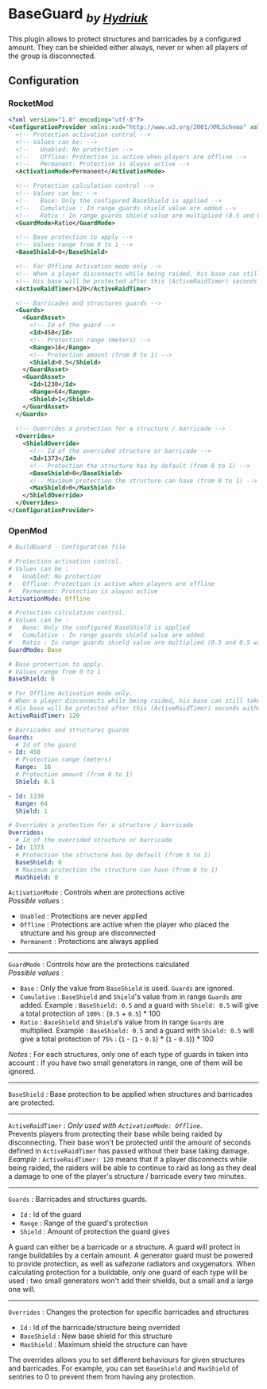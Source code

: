 # **BaseGuard** <sub>*by [Hydriuk](https://github.com/Hydriuk)*</sub>

This plugin allows to protect structures and barricades by a configured amount. They can be shielded either always, never or when all players of the group is disconnected.

## Configuration
### RocketMod
```xml
<?xml version="1.0" encoding="utf-8"?>
<ConfigurationProvider xmlns:xsd="http://www.w3.org/2001/XMLSchema" xmlns:xsi="http://www.w3.org/2001/XMLSchema-instance">
  <!-- Protection activation control -->
  <!-- Values can be: -->
  <!--   Unabled: No protection -->
  <!--   Offline: Protection is active when players are offline -->
  <!--   Permanent: Protection is alwyas active -->
  <ActivationMode>Permanent</ActivationMode>

  <!-- Protection calculation control -->
  <!-- Values can be: -->
  <!--   Base: Only the configured BaseShield is applied -->
  <!--   Cumulative : In range guards shield value are added -->
  <!--   Ratio : In range guards shield value are multiplied (0.5 and 0.5 will give a 0.75 total shield value) -->
  <GuardMode>Ratio</GuardMode>

  <!-- Base protection to apply -->
  <!-- Values range from 0 to 1 -->
  <BaseShield>0</BaseShield>

  <!-- For Offline Activation mode only -->
  <!-- When a player disconnects while being raided, his base can still take damage -->
  <!-- His base will be protected after this (ActiveRaidTimer) seconds without taking damage -->
  <ActiveRaidTimer>120</ActiveRaidTimer>

  <!-- Barricades and structures guards -->
  <Guards>
    <GuardAsset>
      <!-- Id of the guard -->
      <Id>458</Id>
      <!-- Protection range (meters) -->
      <Range>16</Range>
      <!-- Protection amount (from 0 to 1) -->
      <Shield>0.5</Shield>
    </GuardAsset>
    <GuardAsset>
      <Id>1230</Id>
      <Range>64</Range>
      <Shield>1</Shield>
    </GuardAsset>
  </Guards>
  
  <!-- Overrides a protection for a structure / barricade -->
  <Overrides>
    <ShieldOverride>
      <!-- Id of the overrided structure or barricade -->
      <Id>1373</Id>
      <!-- Protection the structure has by default (from 0 to 1) -->
      <BaseShield>0</BaseShield>
      <!-- Maximum protection the structure can have (from 0 to 1) -->
      <MaxShield>0</MaxShield>
    </ShieldOverride>
  </Overrides>
</ConfigurationProvider>
```

### OpenMod
```yaml
# BuildGuard - Configuration file

# Protection activation control.
# Values can be :
#   Unabled: No protection
#   Offline: Protection is active when players are offline
#   Permanent: Protection is alwyas active
ActivationMode: Offline

# Protection calculation control.
# Values can be :
#   Base: Only the configured BaseShield is applied
#   Cumulative : In range guards shield value are added
#   Ratio : In range guards shield value are multiplied (0.5 and 0.5 will give 0.75 total shield value)
GuardMode: Base

# Base protection to apply.
# Values range from 0 to 1
BaseShield: 0

# For Offline Activation mode only.
# When a player disconnects while being raided, his base can still take damage
# His base will be protected after this (ActiveRaidTimer) seconds without taking damage
ActiveRaidTimer: 120

# Barricades and structures guards
Guards:
  # Id of the guard
- Id: 458
  # Protection range (meters)
  Range:  16
  # Protection amount (from 0 to 1)
  Shield: 0.5

- Id: 1230
  Range: 64
  Shield: 1

# Overrides a protection for a structure / barricade
Overrides:
  # Id of the overrided structure or barricade
- Id: 1373
  # Protection the structure has by default (from 0 to 1)
  BaseShield: 0
  # Maximum protection the structure can have (from 0 to 1)
  MaxShield: 0
```

`ActivationMode` : Controls when are protections active  
*Possible values* :
- `Unabled` : Protections are never applied
- `Offline` : Protections are active when the player who placed the structure and his group are disconnected
- `Permanent` : Protections are always applied

---

`GuardMode` : Controls how are the protections calculated  
*Possible values* : 
- `Base` : Only the value from `BaseShield` is used. `Guards` are ignored.
- `Cumulative` : `BaseShield` and `Shield`'s value from in range `Guards` are added. Example : `BaseShield: 0.5` and a guard with `Shield: 0.5` will give a total protection of `100%` : (`0.5` + `0.5`) * 100
- `Ratio` : `BaseShield` and `Shield`'s value from in range `Guards` are multiplied. Example : `BaseShield: 0.5` and a guard with `Shield: 0.5` will give a total protection of `75%` : (`1` - (`1` - `0.5`) * (`1` - `0.5`)) * 100

*Notes* : For each structures, only one of each type of guards in taken into account : If you have two small generators in range, one of them will be ignored.

---

`BaseShield` : Base protection to be applied when structures and barricades are protected.

---

`ActiveRaidTimer` : *Only used with `ActivationMode: Offline`*.  
Prevents players from protecting their base while being raided by disconnecting. Their base won't be protected until the amount of seconds defined in `ActiveRaidTimer` has passed without their base taking damage.  
*Example* : `ActiveRaidTimer: 120` means that if a player disconnects while being raided, the raiders will be able to continue to raid as long as they deal a damage to one of the player's structure / barricade every two minutes.

---

`Guards` : Barricades and structures guards.  
- `Id` : Id of the guard
- `Range` : Range of the guard's protection
- `Shield` : Amount of protection the guard gives

A guard can either be a barricade or a structure. A guard will protect in range buildables by a certain amount.
A generator guard must be powered to provide protection, as well as safezone radiators and oxygenators.
When calculating protection for a buildable, only one guard of each type will be used : two small generators won't add their shields, but a small and a large one will.

---

`Overrides` : Changes the protection for specific barricades and structures
- `Id` : Id of the barricade/structure being overrided
- `BaseShield` : New base shield for this structure
- `MaxShield` : Maximum shield the structure can have

The overrides allows you to set different behaviours for given structures and barricades. For example, you can set `BaseShield` and `MaxShield` of sentries to 0 to prevent them from having any protection.